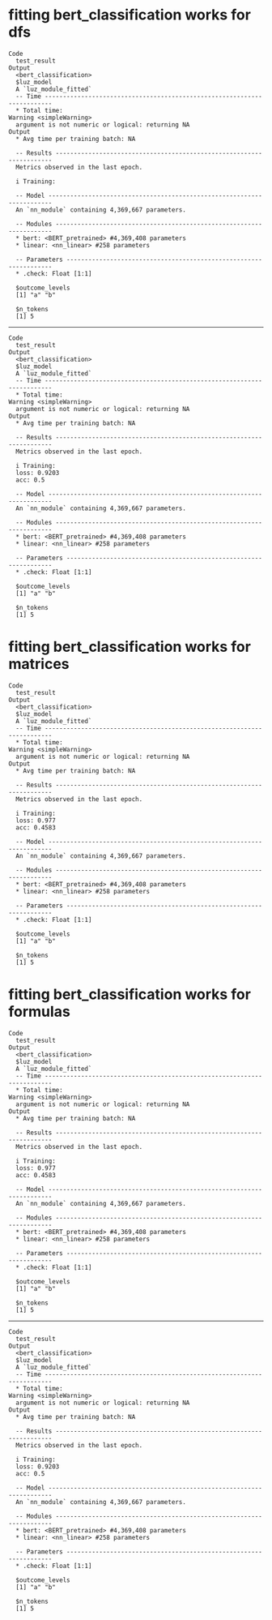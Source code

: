 # fitting bert_classification works for dfs

    Code
      test_result
    Output
      <bert_classification> 
      $luz_model
      A `luz_module_fitted`
      -- Time ------------------------------------------------------------------------
      * Total time: 
    Warning <simpleWarning>
      argument is not numeric or logical: returning NA
    Output
      * Avg time per training batch: NA
      
      -- Results ---------------------------------------------------------------------
      Metrics observed in the last epoch.
      
      i Training:
      
      -- Model -----------------------------------------------------------------------
      An `nn_module` containing 4,369,667 parameters.
      
      -- Modules ---------------------------------------------------------------------
      * bert: <BERT_pretrained> #4,369,408 parameters
      * linear: <nn_linear> #258 parameters
      
      -- Parameters ------------------------------------------------------------------
      * .check: Float [1:1]
      
      $outcome_levels
      [1] "a" "b"
      
      $n_tokens
      [1] 5
      

---

    Code
      test_result
    Output
      <bert_classification> 
      $luz_model
      A `luz_module_fitted`
      -- Time ------------------------------------------------------------------------
      * Total time: 
    Warning <simpleWarning>
      argument is not numeric or logical: returning NA
    Output
      * Avg time per training batch: NA
      
      -- Results ---------------------------------------------------------------------
      Metrics observed in the last epoch.
      
      i Training:
      loss: 0.9203
      acc: 0.5
      
      -- Model -----------------------------------------------------------------------
      An `nn_module` containing 4,369,667 parameters.
      
      -- Modules ---------------------------------------------------------------------
      * bert: <BERT_pretrained> #4,369,408 parameters
      * linear: <nn_linear> #258 parameters
      
      -- Parameters ------------------------------------------------------------------
      * .check: Float [1:1]
      
      $outcome_levels
      [1] "a" "b"
      
      $n_tokens
      [1] 5
      

# fitting bert_classification works for matrices

    Code
      test_result
    Output
      <bert_classification> 
      $luz_model
      A `luz_module_fitted`
      -- Time ------------------------------------------------------------------------
      * Total time: 
    Warning <simpleWarning>
      argument is not numeric or logical: returning NA
    Output
      * Avg time per training batch: NA
      
      -- Results ---------------------------------------------------------------------
      Metrics observed in the last epoch.
      
      i Training:
      loss: 0.977
      acc: 0.4583
      
      -- Model -----------------------------------------------------------------------
      An `nn_module` containing 4,369,667 parameters.
      
      -- Modules ---------------------------------------------------------------------
      * bert: <BERT_pretrained> #4,369,408 parameters
      * linear: <nn_linear> #258 parameters
      
      -- Parameters ------------------------------------------------------------------
      * .check: Float [1:1]
      
      $outcome_levels
      [1] "a" "b"
      
      $n_tokens
      [1] 5
      

# fitting bert_classification works for formulas

    Code
      test_result
    Output
      <bert_classification> 
      $luz_model
      A `luz_module_fitted`
      -- Time ------------------------------------------------------------------------
      * Total time: 
    Warning <simpleWarning>
      argument is not numeric or logical: returning NA
    Output
      * Avg time per training batch: NA
      
      -- Results ---------------------------------------------------------------------
      Metrics observed in the last epoch.
      
      i Training:
      loss: 0.977
      acc: 0.4583
      
      -- Model -----------------------------------------------------------------------
      An `nn_module` containing 4,369,667 parameters.
      
      -- Modules ---------------------------------------------------------------------
      * bert: <BERT_pretrained> #4,369,408 parameters
      * linear: <nn_linear> #258 parameters
      
      -- Parameters ------------------------------------------------------------------
      * .check: Float [1:1]
      
      $outcome_levels
      [1] "a" "b"
      
      $n_tokens
      [1] 5
      

---

    Code
      test_result
    Output
      <bert_classification> 
      $luz_model
      A `luz_module_fitted`
      -- Time ------------------------------------------------------------------------
      * Total time: 
    Warning <simpleWarning>
      argument is not numeric or logical: returning NA
    Output
      * Avg time per training batch: NA
      
      -- Results ---------------------------------------------------------------------
      Metrics observed in the last epoch.
      
      i Training:
      loss: 0.9203
      acc: 0.5
      
      -- Model -----------------------------------------------------------------------
      An `nn_module` containing 4,369,667 parameters.
      
      -- Modules ---------------------------------------------------------------------
      * bert: <BERT_pretrained> #4,369,408 parameters
      * linear: <nn_linear> #258 parameters
      
      -- Parameters ------------------------------------------------------------------
      * .check: Float [1:1]
      
      $outcome_levels
      [1] "a" "b"
      
      $n_tokens
      [1] 5
      

